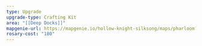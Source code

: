 ```yaml
---
type: Upgrade
upgrade-type: Crafting Kit
area: "[[Deep Docks]]"
mapgenie-url: https://mapgenie.io/hollow-knight-silksong/maps/pharloom?locationIds=477919
rosary-cost: "180"
---
```

